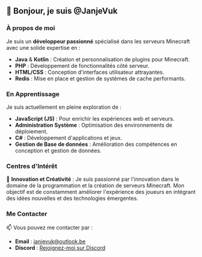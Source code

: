 

## 👋 Bonjour, je suis @JanjeVuk

### À propos de moi

Je suis un **développeur passionné** spécialisé dans les serveurs Minecraft avec une solide expertise en :

- **Java** & **Kotlin** : Création et personnalisation de plugins pour Minecraft.
- **PHP** : Développement de fonctionnalités côté serveur.
- **HTML/CSS** : Conception d'interfaces utilisateur attrayantes.
- **Redis** : Mise en place et gestion de systèmes de cache performants.

### En Apprentissage

Je suis actuellement en pleine exploration de :

- **JavaScript (JS)** : Pour enrichir les expériences web et serveurs.
- **Administration Système** : Optimisation des environnements de déploiement.
- **C#** : Développement d'applications et jeux.
- **Gestion de Base de données** : Amélioration des compétences en conception et gestion de données.

### Centres d'Intérêt

🌱 **Innovation et Créativité** : Je suis passionné par l'innovation dans le domaine de la programmation et la création de serveurs Minecraft. Mon objectif est de constamment améliorer l'expérience des joueurs en intégrant des idées nouvelles et des technologies émergentes.

### Me Contacter

📫 Vous pouvez me contacter par :
- **Email** : [janjevuk@outlook.be](mailto:janjevuk@outlook.be)
- **Discord** : [Rejoignez-moi sur Discord](https://discord.gg/ep8dFa4veH)
